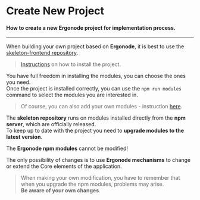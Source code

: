 # Create New Project

#### How to create a new Ergonode project for implementation process.

---
When building your own project based on **Ergonode**, it is best to use the [skeleton-frontend repository][git-skelet].
> [Instructions][doc-install] on how to install the project.

You have full freedom in installing the modules, you can choose the ones you need.<br>
Once the project is installed correctly, you can use the `npm run modules` command to select the modules you are interested in.<br>

> Of course, you can also add your own modules - instruction [here][doc-new-module].

The **skeleton repository** runs on modules installed directly from the **npm server**, which are officially released.<br>
To keep up to date with the project you need to **upgrade modules to the latest version**.

<div class="Alert Alert--warning">

The **Ergonode npm modules** cannot be modified!<br>

</div>

The only possibility of changes is to use **Ergonode mechanisms** to change or extend the Core elements of the application.

> When making your own modification, you have to remember that when you upgrade the npm modules, problems may arise.<br>
**Be aware of your own changes**.


[git-skelet]: https://github.com/ergonode/skeleton-frontend
[doc-install]: /installation/frontend?id=installation-for-development
[doc-new-module]: /frontend/cookbook/new_module